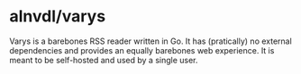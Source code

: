 # alnvdl/varys

Varys is a barebones RSS reader written in Go. It has (pratically) no external
dependencies and provides an equally barebones web experience. It is meant to
be self-hosted and used by a single user.
